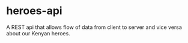 # heroes-api
A REST api that allows flow of data from client to server and vice versa about our Kenyan heroes.

